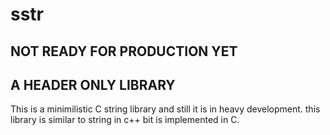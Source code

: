 # sstr

## NOT READY FOR PRODUCTION YET
## A HEADER ONLY LIBRARY

This is a minimilistic C string library and still it is in heavy development. this library is similar to string in c++ bit is implemented in C. 
